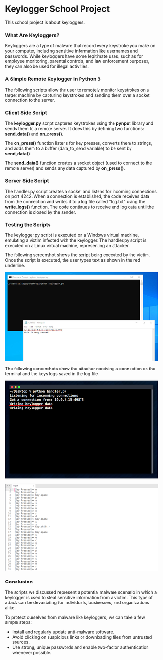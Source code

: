 # Keylogger School Project

This school project is about keyloggers.
### What Are Keyloggers?

Keyloggers are a type of malware that record every keystroke you make on your computer, including sensitive information like usernames and passwords. While keyloggers have some legitimate uses, such as for employee monitoring, parental controls, and law enforcement purposes, they can also be used for illegal activities.

### A Simple Remote Keylogger in Python 3

The following scripts allow the user to remotely monitor keystrokes on a target machine by capturing keystrokes and sending them over a socket connection to the server.

### Client Side Script

The **keylogger.py** script captures keystrokes using the **pynput** library and sends them to a remote server. It does this by defining two functions: **send_data()** and **on_press()**.

The **on_press()** function listens for key presses, converts them to strings, and adds them to a buffer (data_to_send variable) to be sent by **send_data()**.

The **send_data()** function creates a socket object (used to connect to the remote server) and sends any data captured by **on_press()**.

### Server Side Script

The handler.py script creates a socket and listens for incoming connections on port 4242. When a connection is established, the code receives data from the connection and writes it to a log file called "log.txt" using the **write_logs()** function. The code continues to receive and log data until the connection is closed by the sender.

### Testing the Scripts

The keylogger.py script is executed on a Windows virtual machine, emulating a victim infected with the keylogger. The handler.py script is executed on a Linux virtual machine, representing an attacker.

The following screenshot shows the script being executed by the victim. Once the script is executed, the user types text as shown in the red underline.

![victim virtual machine](images/victim.png)

The following screenshots show the attacker receiving a connection on the terminal and the keys logs saved in the log file.

![attacker virtual machine](images/attacker.png)

![log file](images/log.png)

### Conclusion

The scripts we discussed represent a potential malware scenario in which a keylogger is used to steal sensitive information from a victim. This type of attack can be devastating for individuals, businesses, and organizations alike.

To protect ourselves from malware like keyloggers, we can take a few simple steps:

- Install and regularly update anti-malware software.
- Avoid clicking on suspicious links or downloading files from untrusted
sources.
- Use strong, unique passwords and enable two-factor authentication whenever possible.
